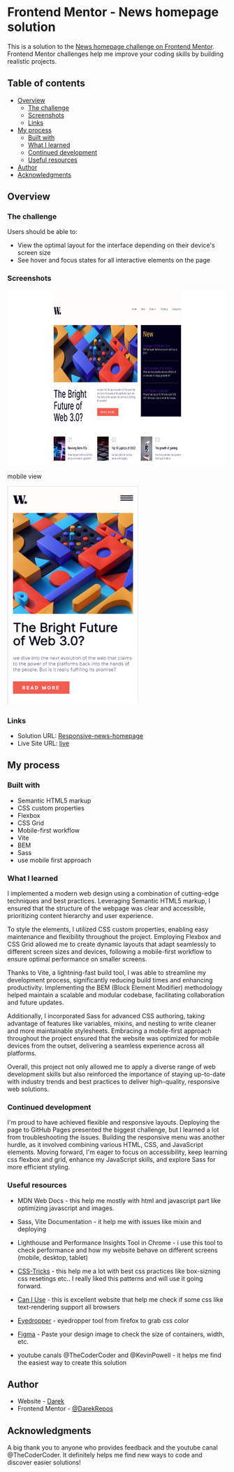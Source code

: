 # Frontend Mentor - News homepage solution

This is a solution to the [News homepage challenge on Frontend Mentor](https://www.frontendmentor.io/challenges/news-homepage-H6SWTa1MFl). Frontend Mentor challenges help me improve your coding skills by building realistic projects. 

## Table of contents

- [Overview](#overview)
  - [The challenge](#the-challenge)
  - [Screenshots](#screenshots)
  - [Links](#links)
- [My process](#my-process)
  - [Built with](#built-with)
  - [What I learned](#what-i-learned)
  - [Continued development](#continued-development)
  - [Useful resources](#useful-resources)
- [Author](#author)
- [Acknowledgments](#acknowledgments)

## Overview

### The challenge

Users should be able to:

- View the optimal layout for the interface depending on their device's screen size
- See hover and focus states for all interactive elements on the page

### Screenshots

<img alt="desktop view screenshot" src="./docs/screenshot.png" width="700" height="400">

mobile view

<img alt="mobile view screenshot" src="./docs/screenshot-mobile.png" width="300" height="500">

### Links

- Solution URL: [Responsive-news-homepage](https://www.frontendmentor.io/solutions/responsive-news-homepage-CXqTaKrzUZ)
- Live Site URL: [live](https://darekrepos.github.io/Responsive-news-homepage/)

## My process

### Built with

- Semantic HTML5 markup
- CSS custom properties
- Flexbox
- CSS Grid
- Mobile-first workflow
- Vite
- BEM
- Sass
- use mobile first approach

### What I learned

I implemented a modern web design using a combination of cutting-edge techniques and best practices. Leveraging Semantic HTML5 markup, I ensured that the structure of the webpage was clear and accessible, prioritizing content hierarchy and user experience.

To style the elements, I utilized CSS custom properties, enabling easy maintenance and flexibility throughout the project. Employing Flexbox and CSS Grid allowed me to create dynamic layouts that adapt seamlessly to different screen sizes and devices, following a mobile-first workflow to ensure optimal performance on smaller screens.

Thanks to Vite, a lightning-fast build tool, I was able to streamline my development process, significantly reducing build times and enhancing productivity. Implementing the BEM (Block Element Modifier) methodology helped maintain a scalable and modular codebase, facilitating collaboration and future updates.

Additionally, I incorporated Sass for advanced CSS authoring, taking advantage of features like variables, mixins, and nesting to write cleaner and more maintainable stylesheets. Embracing a mobile-first approach throughout the project ensured that the website was optimized for mobile devices from the outset, delivering a seamless experience across all platforms.

Overall, this project not only allowed me to apply a diverse range of web development skills but also reinforced the importance of staying up-to-date with industry trends and best practices to deliver high-quality, responsive web solutions.


### Continued development

I'm proud to have achieved flexible and responsive layouts. Deploying the page to GitHub Pages presented the biggest challenge, but I learned a lot from troubleshooting the issues. Building the responsive menu was another hurdle, as it involved combining various HTML, CSS, and JavaScript elements. Moving forward, I'm eager to focus on accessibility, keep learning css flexbox and grid, enhance my JavaScript skills, and explore Sass for more efficient styling.


### Useful resources

- MDN Web Docs - this help me mostly with html and javascript part like optimizing javascript and images. 

- Sass, Vite Documentation - it help me with issues like mixin and deploying

- Lighthouse and Performance Insights Tool in  Chrome - i use this tool to check performance and how my website behave on different screens (mobile, desktop, tablet)

- [CSS-Tricks](https://css-tricks.com/) - this help me a lot with best css practices like box-sizning css resetings etc.. I really liked this patterns and will use it going forward.

- [Can I Use](https://caniuse.com) - this is excellent website that help me check if some css like text-rendering support all browsers

- [Eyedropper](https://firefox-source-docs.mozilla.org/devtools-user/eyedropper/index.html) - eyedropper tool from firefox to grab css color

- [Figma](https://www.figma.com/) - Paste your design image to check the size of containers, width, etc.

- youtube canals @TheCoderCoder and @KevinPowell - it helps me find the easiest way to create this solution


## Author

- Website - [Darek](https://www.darek-duda.pl)
- Frontend Mentor - [@DarekRepos](https://www.frontendmentor.io/profile/DarekRepos)


## Acknowledgments

A big thank you to anyone who provides feedback and the youtube canal @TheCoderCoder.  It definitely helps me find new ways to code and discover easier solutions!
